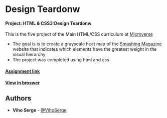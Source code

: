 # Design Teardonw
#### Project: HTML & CSS3:Design Teardonw

This is the five project of the Main HTML/CSS curriculum at [Microverse](https://www.microverse.org/)
* The goal is is to create a grayscale heat map of the [Smashing Magazine](https://www.smashingmagazine.com/) website that indicates which elements have the greatest weight in the visual hierarchy
* The project was completed using html and css 

#### [Assignment link](https://www.theodinproject.com/courses/html5-and-css3/lessons/design-teardown)

#### [View in broswer](https://raw.githack.com/VihoSerge/design-teardown/dev/index.html)

## Authors

* **Viho Serge** - [@VihoSerge](https://github.com/VihoSerge)
